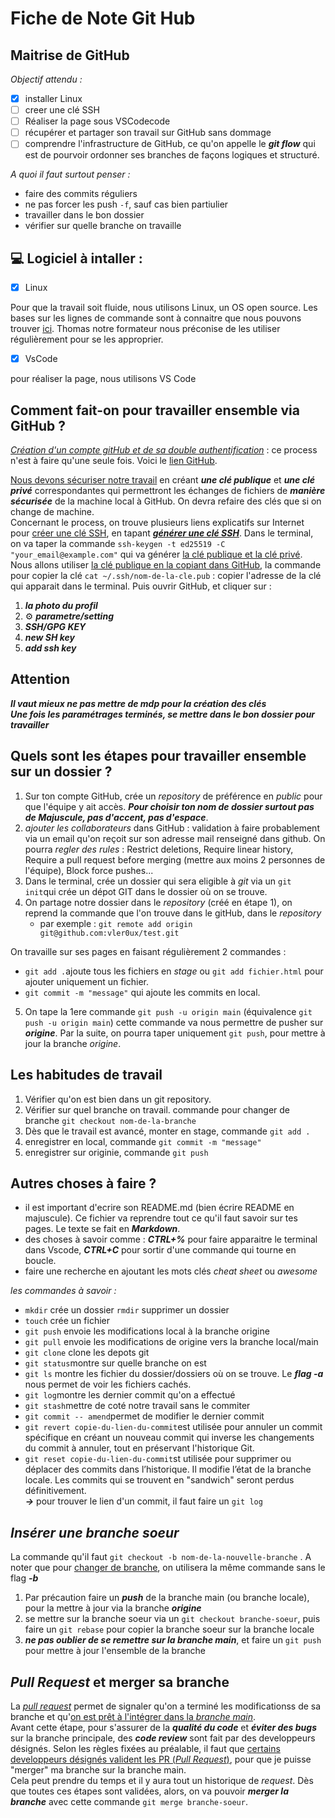 # Fiche de Note Git Hub
## Maitrise de GitHub
*Objectif attendu :*


- [x] installer Linux
- [ ] creer une clé SSH
- [ ] Réaliser la page sous VSCodecode
- [ ] récupérer et partager son travail sur GitHub sans dommage
- [ ] comprendre l'infrastructure de GitHub, ce qu'on appelle le **_git flow_** qui est de pourvoir ordonner ses branches de façons logiques et structuré.

*A quoi il faut surtout penser :*
- faire des commits réguliers
- ne pas forcer les push `-f`, sauf cas bien partiulier
- travailler dans le bon dossier
- vérifier sur quelle branche on travaille


## 💻 Logiciel à intaller :

- [x] Linux


Pour que la travail soit fluide, nous utilisons Linux, un OS open source. Les bases sur les lignes de commande sont à connaitre que nous pouvons trouver [ici](https://cdn.hostinger.com/tutorials/pdf/Linux-Commands-Cheatsheet-FR.pdf). Thomas notre formateur nous préconise de les utiliser régulièrement pour se les approprier.

- [x] VsCode

pour réaliser la page, nous utilisons VS Code

## Comment fait-on pour travailler ensemble via GitHub ? 

*_<ins>Création d'un compte gitHub et de sa double authentification</ins>_* : ce process n'est à faire qu'une seule fois. Voici le
[lien GitHub](https://github.com/).  

<ins>Nous devons sécuriser notre travail</ins> en créant **_une clé publique_** et **_une clé privé_** correspondantes qui permettront les échanges de fichiers de **_manière sécurisée_** de la machine local à GitHub. On devra refaire des clés que si on change de machine.  
Concernant le process, on trouve plusieurs liens explicatifs sur Internet pour <ins>créer une clé SSH</ins>, en tapant [**_générer une clé SSH_**](https://docs.github.com/fr/authentication/connecting-to-github-with-ssh/generating-a-new-ssh-key-and-adding-it-to-the-ssh-agent). Dans le terminal, on va taper la commande `ssh-keygen -t ed25519 -C "your_email@example.com"` qui va générer <ins>la clé publique et la clé privé</ins>.  
Nous allons utiliser <ins>la clé publique en la copiant dans GitHub</ins>, la commande pour copier la clé `cat ~/.ssh/nom-de-la-cle.pub` : copier l'adresse de la clé qui apparait dans le terminal. Puis ouvrir GitHub, et cliquer sur :
1. **_la photo du profil_**
2.  ⚙️ **_parametre/setting_**
3. **_SSH/GPG KEY_**
4. **_new SH key_**
5. **_add ssh key_**

## Attention

**_Il vaut mieux ne pas mettre de mdp pour la création des clés_**  
**_Une fois les paramétrages terminés, se mettre dans le bon dossier pour travailler_**


## Quels sont les étapes pour travailler ensemble sur un dossier ?
1. Sur ton compte GitHub, crée un _repository_ de préférence en _public_ pour que l'équipe y ait accès. **_Pour choisir ton nom de dossier surtout pas de Majuscule, pas d'accent, pas d'espace_**.
2. *ajouter les collaborateurs* dans GitHub : validation à faire probablement via un email qu'on reçoit sur son adresse mail renseigné dans github. On pourra _regler des rules_ : Restrict deletions, Require linear history, Require a pull request before merging (mettre aux moins 2 personnes de l'équipe), Block force pushes...
3. Dans le terminal, crée un dossier qui sera eligible à _git_ via un `git init`qui crée un dépot GIT dans le dossier où on se trouve.
4. On partage notre dossier dans le _repository_ (créé en étape 1), on reprend la commande que l'on trouve dans le gitHub, dans le *_repository_*  
    - par exemple : `git remote add origin git@github.com:vler0ux/test.git`   

On travaille sur ses pages en faisant régulièrement 2 commandes :  
 - `git add .`ajoute tous les fichiers en *stage*  ou `git add fichier.html` pour ajouter uniquement un fichier.
 - `git commit -m "message"` qui ajoute les commits en local.
5. On tape la 1ere commande `git push -u origin main` (équivalence `git push -u origin main`) cette commande va nous permettre de pusher sur **_origine_**. Par la suite, on pourra taper uniquement `git push`, pour mettre à jour la branche *origine*.

## Les habitudes de travail
1. Vérifier qu'on est bien dans un git repository.
2. Vérifier sur quel branche on travail. commande pour changer de branche `git checkout nom-de-la-branche`
3. Dès que le travail est avancé, monter en stage, commande `git add .`
4. enregistrer en local, commande `git commit -m "message"` 
5. enregistrer sur originie, commande `git push`

## Autres choses à faire ?
- il est important d'ecrire son README.md (bien écrire README en majuscule). Ce fichier va reprendre tout ce qu'il faut savoir sur tes pages. Le texte se fait en **_Markdown_**.
- des choses à savoir comme : **_CTRL+%_** pour faire apparaitre le terminal dans Vscode, **_CTRL+C_** pour sortir d'une commande qui tourne en boucle.
- faire une recherche en ajoutant les mots clés *cheat sheet* ou *awesome* 



*_les commandes à savoir :_*
- `mkdir` crée un dossier `rmdir` supprimer un dossier
- `touch` crée un fichier
- `git push` envoie les modifications local à la branche origine
- `git pull` envoie les modifications de origine vers la branche local/main
- `git clone` clone les depots git
- `git status`montre sur quelle branche on est
- `git ls` montre les fichier du dossier/dossiers où on se trouve. Le **_flag -a_** nous permet de voir les fichiers cachés.
- `git log`montre les dernier commit qu'on a effectué
- `git stash`mettre de coté notre travail sans le commiter
- `git commit -- amend`permet de modifier le dernier commit 
- `git revert copie-du-lien-du-commit`est utilisée pour annuler un commit spécifique en créant un nouveau commit qui inverse les changements du commit à annuler, tout en préservant l'historique Git.
- `git reset copie-du-lien-du-commit`st utilisée pour supprimer ou déplacer des commits dans l’historique. Il modifie l’état de la branche locale. Les commits qui se trouvent en "sandwich" seront perdus définitivement.   
**_->_** pour trouver le lien d'un commit, il faut faire un `git log` 

## *_Insérer une branche soeur_*
La commande qu'il faut  `git checkout -b nom-de-la-nouvelle-branche` . A noter que pour <ins>changer de branche</ins>, on utilisera la même commande sans le flag **_-b_**

1. Par précaution faire un **_push_** de la branche main (ou branche locale), pour la mettre à jour via la branche **_origine_**
2. se mettre sur la branche soeur via un `git checkout branche-soeur`, puis faire un `git rebase` pour copier la branche soeur sur la branche locale
3. **_ne pas oublier de se remettre sur la branche main_**, et faire un `git push` pour mettre à jour l'ensemble de la branche

## *Pull Request* et merger sa branche 
La <ins>*_pull request_*</ins> permet de signaler qu'on a terminé les modificationss de sa branche et qu'<ins>on est prêt à l'intégrer dans la *branche main*</ins>.  
Avant cette étape, pour s'assurer de la **_qualité du code_** et **_éviter des bugs_** sur la branche principale, des **_code review_** sont fait par des developpeurs désignés. Selon les règles fixées au préalable, il faut que <ins>certains developpeurs désignés valident les PR (*Pull Request*)</ins>, pour que je puisse "merger" ma branche sur la branche main.  
Cela peut prendre du temps et il y aura tout un historique de *request*. 
Dès que toutes ces étapes sont validées, alors, on va pouvoir **_merger la branche_** avec cette commande `git merge branche-soeur`.



